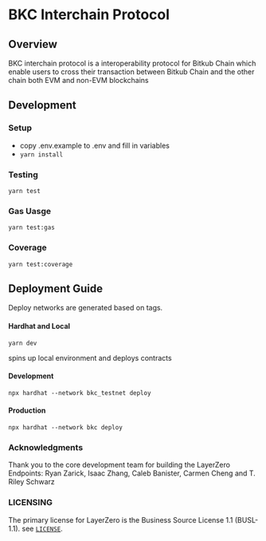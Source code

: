 # BKC Interchain Protocol

## Overview
BKC interchain protocol is a interoperability protocol for Bitkub Chain which enable users to cross their transaction between Bitkub Chain and the other chain both EVM and non-EVM blockchains

## Development
### Setup
- copy .env.example to .env and fill in variables
- `yarn install`
### Testing
`yarn test`

### Gas Uasge
`yarn test:gas`
### Coverage
`yarn test:coverage`



## Deployment Guide

Deploy networks are generated based on tags.

#### Hardhat and Local
`yarn dev`

spins up local environment and deploys contracts 

#### Development
```
npx hardhat --network bkc_testnet deploy
```

#### Production
```
npx hardhat --network bkc deploy
```


### Acknowledgments

Thank you to the core development team for building the LayerZero Endpoints: Ryan Zarick, Isaac Zhang, Caleb Banister, Carmen Cheng and T. Riley Schwarz 


### LICENSING
The primary license for LayerZero is the Business Source License 1.1 (BUSL-1.1). see [`LICENSE`](./LICENSE).
